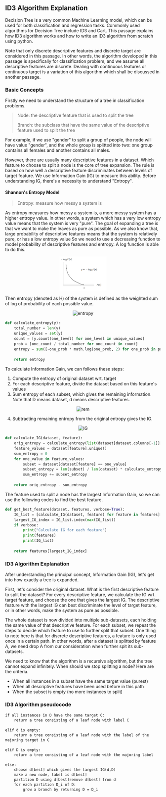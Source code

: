 ID3 Algorithm Explanation
-------------------------

Decision Tree is a very common Machine Learning model,
which can be used for both classification and regression tasks.
Commonly used algorithms for Decision Tree include ID3 and Cart.
This passage explains how ID3 algorithm works and
how to write an ID3 algorithm from scratch using python.

Note that only discrete descriptive features and discrete target are considered in this passage.
In other words, the algorithm developed in this passage is specifically for classification problem,
and we assume all descriptive features are discrete.
Dealing with continuous features or continuous target is a variation of this algorithm
which shall be discussed in another passage.

### Basic Concepts

Firstly we need to understand the structure of a tree in classification problems.

> Node: the descriptive feature that is used to split the tree
>
> Branch: the subclass that have the same value of the descriptive feature used to split the tree

For example, if we use "gender" to split a group of people,
the node will have value "gender", and the whole group is splitted into two:
one group contains all females and another contains all males.

However, there are usually many descriptive features in a dataset.
Which feature to choose to split a node is the core of tree expansion.
The rule is based on how well a descriptive feature discriminates between levels of target feature.
We use Information Gain (IG) to measure this ability.
Before understanding IG, there's a necessity to understand "Entropy".

#### Shannon's Entropy Model

> Entropy: measure how messy a system is

As entropy measures how messy a system is,
a more messy system has a higher entropy value.
In other words, a system which has a very low entropy value means that
the system is very "pure".
The goal of expanding a tree is that we want to make the leaves as pure as possible.
As we also know that, large probability of descriptive features means that
the system is relatively pure, or has a low entropy value
So we need to use a decreasing function to model probability of
descriptive features and entropy. A log function is able to do this.

<p align="center"><img src="https://github.com/nancycyzl/ID3_from_scratch/blob/main/graph_log.PNG" width="30%"></p>

Then entropy (denoted as H) of the system is defined as the weighted sum of
log of probability of each possible value.

<p align="center">
<img src="https://latex.codecogs.com/svg.image?H(t)&space;=&space;\sum_{i=l}^{l}(P(t=i)\times&space;log_{2}(P(t=i)))" title="entropy" />
</p>

```python
def calculate_entropy(y):
    total_number = len(y)
    unique_values = set(y)
    count = [y.count(one_level) for one_level in unique_values]
    prob = [one_count / total_number for one_count in count]
    entropy = sum([-one_prob * math.log(one_prob, 2) for one_prob in prob])

    return entropy
```
To calculate Information Gain, we can follows these steps:

1. Compute the entropy of original dataset wrt. target
2. For each descriptive feature, divide the dataset based on this feature's values
3. Sum entropy of each subset, which gives the remaining information. Note that D means dataset, d means descriptive features.

<p align="center">
<img src="https://latex.codecogs.com/svg.image?rem(d,D)&space;=&space;\sum_{l\in&space;level(d)}\frac{|D_{d=l}|}{D}&space;\times&space;H(t,D_{d=l})" title="rem" />
</p>

4. Subtracting remaining entropy from the original entropy gives the IG.

<p align="center">
<img src="https://latex.codecogs.com/svg.image?\bg_white&space;IG(d,G)&space;=&space;H(t,D)&space;-&space;rem(d,D)" title="IG" />
</p>

```python
def calculate_IG(dataset, feature):
    orig_entropy = calculate_entropy(list(dataset[dataset.columns[-1]].values))
    feature_values = dataset[feature].unique()
    sum_entropy = 0
    for one_value in feature_values:
        subset = dataset[dataset[feature] == one_value]
        subset_entropy = len(subset) / len(dataset) * calculate_entropy(list(subset[subset.columns[-1]].values))
        sum_entropy += subset_entropy

    return orig_entropy - sum_entropy
```
The feature used to split a node has the largest Information Gain,
so we can use the following codes to find the best feature.
```python
def get_best_feature(dataset, features, verbose=True):
    IG_list = [calculate_IG(dataset, feature) for feature in features]
    largest_IG_index = IG_list.index(max(IG_list))
    if verbose:
        print("Calculate IG for each feature")
        print(features)
        print(IG_list)

    return features[largest_IG_index]
```
### ID3 Algorithm Explanation

After understanding the principal concept, Information Gain (IG),
let's get into how exactly a tree is expanded.

First, let's consider the original dataset. What is the first descriptive feature to split the dataset?
For every descriptive feature, we calculate the IG wrt. target feature, and choose the one that gives the largest IG.
The descriptive feature with the largest IG can best discriminate the level of target feature,
or in other words, make the system as pure as possible.

The whole dataset is now divided into multiple sub-datasets, each holding the same value of that descriptive feature.
For each subset, we repeat the steps to decide which feature to use to further split that subset.
One thing to note here is that for discrete descriptive features, a feature is only used once in a certain path.
In other words, after a dataset is splitted by feature A, we need drop A from our consideration when further spit its sub-datasets.

We need to know that the algorithm is a recursive algorithm, but the tree cannot expand infinitely.
When should we stop splitting a node? Here are the criteria.

* When all instances in a subset have the same target value (purest)
* When all descriptive features have been used before in this path
* When the subset is empty (no more instances to split)

### ID3 Algorithm pseudocode

```
if all instances in D have the same target C:
    return a tree consisting of a leaf node with label C

elif d is empty:
    return a tree consisting of a leaf node with the label of the majoring target in C

elif D is empty:
    return a tree consisting of a leaf node with the majoring label

else:
    choose d[best] which gives the largest IG(d,D)
    make a new node, label is d[best]  
    partition D using d[best]remove d[best] from d  
    for each partition D_i of D:
        grow a branch by returning D = D_i
```
